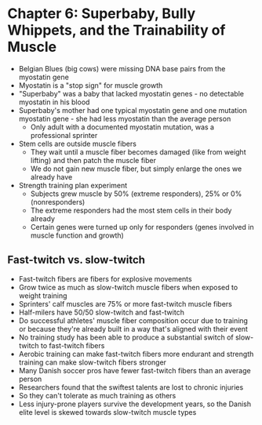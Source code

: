 # Chapter 6: Superbaby, Bully Whippets, and the Trainability of Muscle

* Belgian Blues (big cows) were missing DNA base pairs from the myostatin gene
* Myostatin is a "stop sign" for muscle growth
* "Superbaby" was a baby that lacked myostatin genes - no detectable myostatin in his blood
* Superbaby's mother had one typical myostatin gene and one mutation myostatin gene - she had less myostatin than the average person
  * Only adult with a documented myostatin mutation, was a professional sprinter
* Stem cells are outside muscle fibers
  * They wait until a muscle fiber becomes damaged (like from weight lifting) and then patch the muscle fiber
  * We do not gain new muscle fiber, but simply enlarge the ones we already have
* Strength training plan experiment
  * Subjects grew muscle by 50% (extreme responders), 25% or 0% (nonresponders)
  * The extreme responders had the most stem cells in their body already
  * Certain genes were turned up only for responders (genes involved in muscle function and growth)
 
## Fast-twitch vs. slow-twitch

* Fast-twitch fibers are fibers for explosive movements
 * Grow twice as much as slow-twitch muscle fibers when exposed to weight training
* Sprinters' calf muscles are 75% or more fast-twitch muscle fibers
* Half-milers have 50/50 slow-twitch and fast-twitch
* Do successful athletes' muscle fiber composition occur due to training or because they're already built in a way that's aligned with their event
* No training study has been able to produce a substantial switch of slow-twitch to fast-twitch fibers
* Aerobic training can make fast-twitch fibers more endurant and strength training can make slow-twitch fibers stronger
* Many Danish soccer pros have fewer fast-twitch fibers than an average person
 * Researchers found that the swiftest talents are lost to chronic injuries
 * So they can't tolerate as much training as others
 * Less injury-prone players survive the development years, so the Danish elite level is skewed towards slow-twitch muscle types

